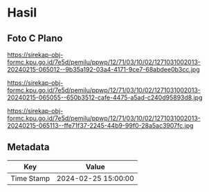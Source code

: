 # Hasil

## Foto C Plano

https://sirekap-obj-formc.kpu.go.id/7e5d/pemilu/ppwp/12/71/03/10/02/1271031002013-20240215-065012--9b35a192-03a4-4171-9ce7-68abdee0b3cc.jpg

https://sirekap-obj-formc.kpu.go.id/7e5d/pemilu/ppwp/12/71/03/10/02/1271031002013-20240215-065055--650b3512-cafe-4475-a5ad-c240d95893d8.jpg

https://sirekap-obj-formc.kpu.go.id/7e5d/pemilu/ppwp/12/71/03/10/02/1271031002013-20240215-065113--ffe71f37-2245-44b9-99f0-28a5ac3907fc.jpg


## Metadata

| Key        | Value               |
| ---------- | ------------------- |
| Time Stamp | 2024-02-25 15:00:00 |



